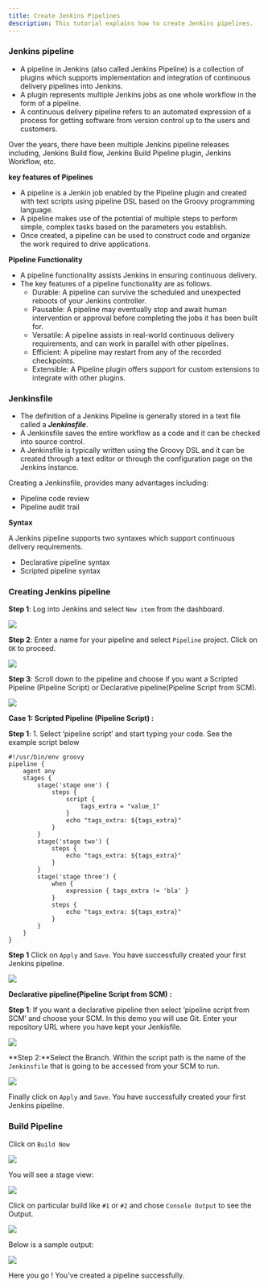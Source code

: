 ```yaml
---
title: Create Jenkins Pipelines
description: This tutorial explains how to create Jenkins pipelines.
---
```


### Jenkins pipeline

* A pipeline in Jenkins (also called Jenkins Pipeline) is a collection of plugins which supports implementation and integration of continuous delivery pipelines into Jenkins.
* A plugin represents multiple Jenkins jobs as one whole workflow in the form of a pipeline.
* A continuous delivery pipeline refers to an automated expression of a process for getting software from version control up to the users and customers.

Over the years, there have been multiple Jenkins pipeline releases including, Jenkins Build flow, Jenkins Build Pipeline plugin, Jenkins Workflow, etc.

**key features of Pipelines**

* A pipeline is a Jenkin job enabled by the Pipeline plugin and created with text scripts using pipeline DSL based on the Groovy programming language.
* A pipeline makes use of the potential of multiple steps to perform simple, complex tasks based on the parameters you establish.
* Once created, a pipeline can be used to construct code and organize the work required to drive applications.

**Pipeline Functionality**

* A pipeline functionality assists Jenkins in ensuring continuous delivery.
* The key features of a pipeline functionality are as follows.
	* Durable: A pipeline can survive the scheduled and unexpected reboots of your Jenkins controller.
	* Pausable: A pipeline may eventually stop and await human intervention or approval before completing the jobs it has been built for.
	* Versatile: A pipeline assists in real-world continuous delivery requirements, and can work in parallel with other pipelines.
	* Efficient: A pipeline may restart from any of the recorded checkpoints.
	* Extensible: A Pipeline plugin offers support for custom extensions to integrate with other plugins.


### Jenkinsfile

* The definition of a Jenkins Pipeline is generally stored in a text file called a ***Jenkinsfile***.
* A Jenkinsfile saves the entire workflow as a code and it can be checked into source control.
* A Jenkinsfile is typically written using the Groovy DSL and it can be created through a text editor or through the configuration page on the Jenkins instance.

Creating a Jenkinsfile, provides many advantages including:
* Pipeline code review
* Pipeline audit trail

**Syntax**

A Jenkins pipeline supports two syntaxes which support continuous delivery requirements.
* Declarative pipeline syntax
* Scripted pipeline syntax

### Creating Jenkins pipeline

**Step 1**: Log into Jenkins and select `New item` from the dashboard.

![](_images/new-item.png)

**Step 2**: Enter a name for your pipeline and select `Pipeline` project. Click on `OK` to proceed.

![](_images/pipeline-demo.png)



**Step 3**: Scroll down to the pipeline and choose if you want a Scripted Pipeline (Pipeline Script) or Declarative pipeline(Pipeline Script from SCM).

![](_images/pipeline-option.png)

**Case 1: Scripted Pipeline (Pipeline Script) :**

**Step 1**: 1.	Select ‘pipeline script’ and start typing your code. 
See the example script below

```
#!/usr/bin/env groovy
pipeline {
    agent any    
    stages {
        stage('stage one') {
            steps {
                script {
                    tags_extra = "value_1"
                }
                echo "tags_extra: ${tags_extra}"
            }
        }
        stage('stage two') {
            steps {
                echo "tags_extra: ${tags_extra}"
            }
        }
        stage('stage three') {
            when {
                expression { tags_extra != 'bla' }
            }
            steps {
                echo "tags_extra: ${tags_extra}"
            }
        }
    }
}
```

**Step 1** Click on `Apply` and `Save`. You have successfully created your first Jenkins pipeline.

![](_images/pipeline-save.png)



**Declarative pipeline(Pipeline Script from SCM) :**

**Step 1**:  If you want a declarative pipeline then select ‘pipeline script from SCM’ and choose your SCM. In this demo you will use Git. Enter your repository URL where you have kept your Jenkisfile.

![](_images/pipeline.png)

**Step 2:**Select the Branch. Within the script path is the name of the `Jenkinsfile` that is going to be accessed from your SCM to run.

![](_images/scm.png)

Finally click on `Apply` and `Save`. You have successfully created your first Jenkins pipeline.

### Build Pipeline

Click on `Build Now` 

![](_images/build-now.png)

You will see a stage view:

![](_images/stage-viiew.png)

Click on particular build like `#1` or `#2` and chose `Console Output` to see the Output.

![](_images/console-output.png)

Below is a sample output:

![](_images/output.png)

Here you go ! You've created a pipeline successfully.
